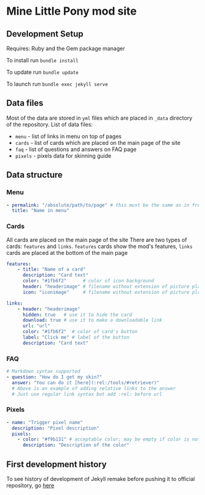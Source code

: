 # Mine Little Pony mod site

## Development Setup

Requires: Ruby and the Gem package manager

To install run `bundle install`

To update run `bundle update`

To launch run `bundle exec jekyll serve`

## Data files
Most of the data are stored in `yml` files which are placed in `_data` directory of the repository.
List of data files:
- `menu` - list of links in menu on top of pages
- `cards` - list of cards which are placed on the main page of the site
- `faq` - list of questions and answers on FAQ page
- `pixels` - pixels data for skinning guide

## Data structure
### Menu
```yaml
- permalink: "/absolute/path/to/page" # this must be the same as in front matter of page
  title: "Name in menu"
```

### Cards
All cards are placed on the main page of the site
There are two types of cards: `features` and `links`. `features` cards show the mod's features, `links` cards are placed at the bottom of the main page
```yaml
features:
    - title: "Name of a card"
      description: "Card text"
      color: "#1fb6f2"      # color of icon background
      header: "headerimage" # filename without extension of picture placed in /assets/home/*.png
      icon: "iconimage"     # filename without extension of picture placed in /assets/home/*.png

links:
    - header: "headerimage"
      hidden: true   # use it to hide the card
      download: true # use it to make a downloadable link
      url: "url"
      color: "#1fb6f2"  # color of card's button
      label: "Click me" # label of the button
      description: "Card text"
```

### FAQ
```yaml
# Markdown syntax supported
- question: "How do I get my skin?"
  answer: "You can do it [here](:rel:/tools/#retriever)"
  # Above is an example of adding relative links to the answer
  # Just use regular link syntax but add :rel: before url
```

### Pixels
```yaml
- name: "Trigger pixel name"
  description: "Pixel description"
  pixels:
    - color: "#f9b131" # acceptable color; may be empty if color is not required
      description: "Description of the color"
```

## First development history
To see history of development of Jekyll remake before pushing it to official repository, go [here](https://github.com/keupoz/MineLPSite)
